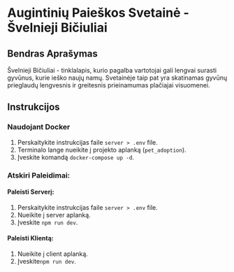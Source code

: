 # Augintinių Paieškos Svetainė - Švelnieji Bičiuliai

## Bendras Aprašymas

Švelnieji Bičiuliai - tinklalapis, kurio pagalba vartotojai gali lengvai surasti gyvūnus, kurie ieško naujų namų. Svetainėje taip pat yra skatinamas gyvūnų prieglaudų lengvesnis ir greitesnis prieinamumas plačiajai visuomenei.

## Instrukcijos

### Naudojant Docker

1. Perskaitykite instrukcijas faile `server > .env` file.
2. Terminalo lange nueikite į projekto aplanką (`pet_adoption`).
3. Įveskite komandą `docker-compose up -d`.

### Atskiri Paleidimai:

#### Paleisti Serverį:

1. Perskaitykite instrukcijas faile `server > .env` file.
2. Nueikite į server aplanką.
3. Įveskite `npm run dev`.

#### Paleisti Klientą:

1. Nueikite į client aplanką.
2. Įveskite`npm run dev`.
